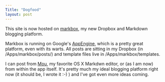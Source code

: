 ```yaml
---
Title: "Dogfood"
layout: post
---
```


This site is now hosted on [markbox](http://www.markbox.io), my new Dropbox and Markdown blogging platform.

Markbox is running on Google's [AppEngine](https://developers.google.com/appengine/), which is a pretty great platform, even with its warts. All posts are sitting in my Dropbox (in /Apps/markbox/posts/) and template files live in /Apps/markbox/templates.

I can post from [Mou](http://mouapp.com), my favorite OS X Markdwn editor, or (as I am now) from within the app itself. It's pretty much my ideal blogging platform right now (it should be, I wrote it :-) ) and I've got even more ideas coming.